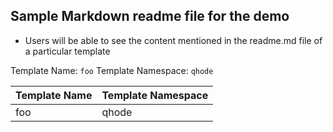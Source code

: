 ## Sample Markdown readme file for the demo

- Users will be able to see the content mentioned in the readme.md file of a particular template

Template Name: `foo`
Template Namespace: `qhode`

| Template Name | Template Namespace |
| ----------- | ----------- |
| foo | qhode |
